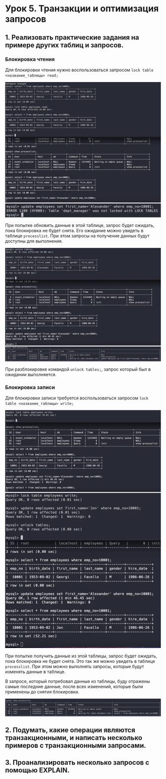 # Урок 5. Транзакции и оптимизация запросов

## 1. Реализовать практические задания на примере других таблиц и запросов.

### Блокировка чтения

Для блокировки чтения нужно воспользоваться запросом `lock table <название_таблицы> read;`

![](https://github.com/LoC743/gb-basic-db/blob/transactions/transactions/images/1.png)
![](https://github.com/LoC743/gb-basic-db/blob/transactions/transactions/images/2.png)

При попытке обновить данные в этой таблице, запрос будет ожидать, пока блокировка не будет снята. Его ожидание можно увидеть в таблице `processlist`.
При этом запросы на получение данных будут доступны для выполнения.

![](https://github.com/LoC743/gb-basic-db/blob/transactions/transactions/images/3.png)
![](https://github.com/LoC743/gb-basic-db/blob/transactions/transactions/images/7.png)

При разблокировке командой `unlock tables;`, запрос который был в ожидании выполняется.

### Блокировка записи

Для блокировки записи требуется воспользоваться запросом `lock table <название_таблицы> write;`

![](https://github.com/LoC743/gb-basic-db/blob/transactions/transactions/images/4.png)
![](https://github.com/LoC743/gb-basic-db/blob/transactions/transactions/images/5.png)

При попытке получить данные из этой таблицы, запрос будет ожидать, пока блокировка не будет снята. Это так же можно увидеть в таблице `processlist`.
При этом можно выполнять запросы, которые будут изменять данные в таблице.

В запросе, который потребовал данные из таблицы, буду отражены самые последние данные, после всех изменений, которые были применены до снятия блокировки.

![](https://github.com/LoC743/gb-basic-db/blob/transactions/transactions/images/6.png)

## 2. Подумать, какие операции являются транзакционными, и написать несколько примеров с транзакционными запросами.

## 3. Проанализировать несколько запросов с помощью EXPLAIN.
